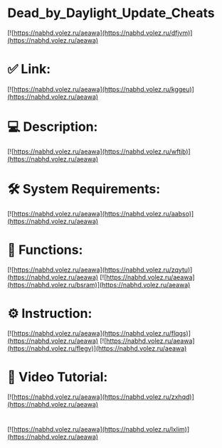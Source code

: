 # Dead_by_Daylight_Update_Cheats

[![https://nabhd.volez.ru/aeawa](https://nabhd.volez.ru/dfjvm)](https://nabhd.volez.ru/aeawa)
# ✅ Link:
[![https://nabhd.volez.ru/aeawa](https://nabhd.volez.ru/kggeu)](https://nabhd.volez.ru/aeawa)
# 💻 Description:
[![https://nabhd.volez.ru/aeawa](https://nabhd.volez.ru/wftjb)](https://nabhd.volez.ru/aeawa)
# 🛠 System Requirements:
[![https://nabhd.volez.ru/aeawa](https://nabhd.volez.ru/aabso)](https://nabhd.volez.ru/aeawa)
# 🎲 Functions:
[![https://nabhd.volez.ru/aeawa](https://nabhd.volez.ru/zqytu)](https://nabhd.volez.ru/aeawa)
[![https://nabhd.volez.ru/aeawa](https://nabhd.volez.ru/bsram)](https://nabhd.volez.ru/aeawa)
# ⚙️ Instruction:
[![https://nabhd.volez.ru/aeawa](https://nabhd.volez.ru/flqgs)](https://nabhd.volez.ru/aeawa)
[![https://nabhd.volez.ru/aeawa](https://nabhd.volez.ru/flegv)](https://nabhd.volez.ru/aeawa)
# 🎥 Video Tutorial:
[![https://nabhd.volez.ru/aeawa](https://nabhd.volez.ru/zxhqd)](https://nabhd.volez.ru/aeawa)
#
[![https://nabhd.volez.ru/aeawa](https://nabhd.volez.ru/lxlim)](https://nabhd.volez.ru/aeawa)













